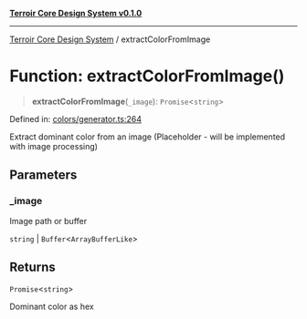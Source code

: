 [**Terroir Core Design System v0.1.0**](../README.md)

***

[Terroir Core Design System](../globals.md) / extractColorFromImage

# Function: extractColorFromImage()

> **extractColorFromImage**(`_image`): `Promise`\<`string`\>

Defined in: [colors/generator.ts:264](https://github.com/terroir-ds/core/blob/a3f3cd156fc544ddf3040641fcdb94420bfa9e60/lib/colors/generator.ts#L264)

Extract dominant color from an image
(Placeholder - will be implemented with image processing)

## Parameters

### \_image

Image path or buffer

`string` | `Buffer`\<`ArrayBufferLike`\>

## Returns

`Promise`\<`string`\>

Dominant color as hex
